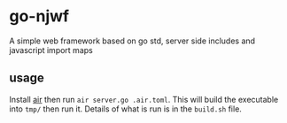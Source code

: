 # go-njwf
A simple web framework based on go std, server side includes and javascript import maps

## usage
Install [air](https://github.com/cosmtrek/air) then run `air server.go .air.toml`. This will build the executable into `tmp/` then run it. Details of what is run is in the `build.sh` file.
